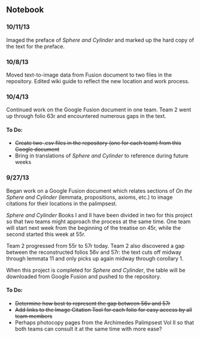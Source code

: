 ## Notebook

### 10/11/13
Imaged the preface of *Sphere and Cylinder* and marked up the hard copy of the text for the preface.

### 10/8/13
Moved text-to-image data from Fusion document to two files in the repository.  Edited wiki guide to reflect the new location and work process.

### 10/4/13
Continued work on the Google Fusion document in one team. Team 2 went up through folio 63r and encountered numerous gaps in the text.

#### To Do:
- ~~Create two .csv files in the repository (one for each team) from this Google document~~
- Bring in translations of *Sphere and Cylinder* to reference during future weeks


### 9/27/13
Began work on a Google Fusion document which relates sections of *On the Sphere and Cylinder* (lemmata, propositions, axioms, etc.) to image citations for their locations in the palimpsest.

*Sphere and Cylinder* Books I and II have been divided in two for this project so that two teams might approach the process at the same time.  One team will start next week from the beginning of the treatise on 45r, while the second started this week at 55r.

Team 2 progressed from 55r to 57r today.  Team 2 also discovered a gap between the reconstructed folios 56v and 57r: the text cuts off midway through lemmata 11 and only picks up again midway through corollary 1.

When this project is completed for *Sphere and Cylinder*, the table will be downloaded from Google Fusion and pushed to the repository.

#### To Do:
- ~~Determine how best to represent the gap between 56v and 57r~~
- ~~Add links to the Image Citation Tool for each folio for easy access by all team members~~
- Perhaps photocopy pages from the Archimedes Palimpsest Vol II so that both teams can consult it at the same time with more ease?
